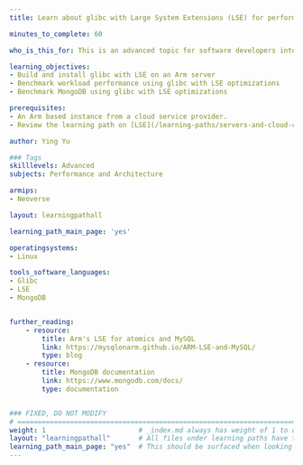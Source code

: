 ```yaml
---
title: Learn about glibc with Large System Extensions (LSE) for performance improvement

minutes_to_complete: 60

who_is_this_for: This is an advanced topic for software developers interested in learning how to improve the performance of their workloads on Arm servers.

learning_objectives:
- Build and install glibc with LSE on an Arm server
- Benchmark workload performance using glibc with LSE optimizations
- Benchmark MongoDB using glibc with LSE optimizations

prerequisites:
- An Arm based instance from a cloud service provider.
- Review the learning path on [LSE](/learning-paths/servers-and-cloud-computing/lse/)

author: Ying Yu

### Tags
skilllevels: Advanced
subjects: Performance and Architecture

armips:
- Neoverse

layout: learningpathall

learning_path_main_page: 'yes'

operatingsystems:
- Linux

tools_software_languages:
- Glibc
- LSE
- MongoDB


further_reading:
    - resource:
        title: Arm's LSE for atomics and MySQL
        link: https://mysqlonarm.github.io/ARM-LSE-and-MySQL/
        type: blog
    - resource:
        title: MongoDB documentation
        link: https://www.mongodb.com/docs/
        type: documentation


### FIXED, DO NOT MODIFY
# ================================================================================
weight: 1                       # _index.md always has weight of 1 to order correctly
layout: "learningpathall"       # All files under learning paths have this same wrapper
learning_path_main_page: "yes"  # This should be surfaced when looking for related content. Only set for _index.md of learning path content.
---
```

